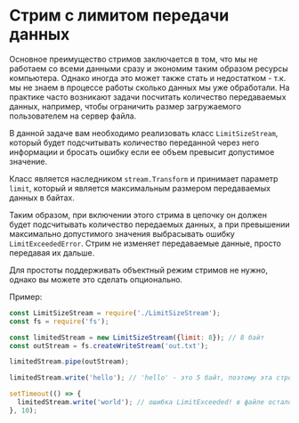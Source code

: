 # Стрим с лимитом передачи данных

Основное преимущество стримов заключается в том, что мы не работаем со всеми данными сразу и
экономим таким образом ресурсы компьютера. Однако иногда это может также стать и недостатком - т.к.
мы не знаем в процессе работы сколько данных мы уже обработали.
На практике часто возникают задачи посчитать количество передаваемых данных, например, чтобы
ограничить размер загружаемого пользователем на сервер файла.

В данной задаче вам необходимо реализовать класс `LimitSizeStream`, который будет подсчитывать
количество переданной через него информации и бросать ошибку если ее объем превысит допустимое
значение.

Класс является наследником `stream.Transform` и принимает параметр `limit`, который и является
максимальным размером передаваемых данных в байтах.

Таким образом, при включении этого стрима в цепочку он должен будет подсчитывать количество
передаемых данных, а при превышении максимально допустимого значения выбрасывать ошибку
`LimitExceededError`. Стрим не изменяет передаваемые данные, просто передавая их дальше.

Для простоты поддерживать объектный режим стримов не нужно, однако вы можете это сделать
опционально.

Пример:
```js
const LimitSizeStream = require('./LimitSizeStream');
const fs = require('fs');

const limitedStream = new LimitSizeStream({limit: 8}); // 8 байт
const outStream = fs.createWriteStream('out.txt');

limitedStream.pipe(outStream);

limitedStream.write('hello'); // 'hello' - это 5 байт, поэтому эта строчка целиком записана в файл

setTimeout(() => {
  limitedStream.write('world'); // ошибка LimitExceeded! в файле осталось только hello
}, 10);

```
